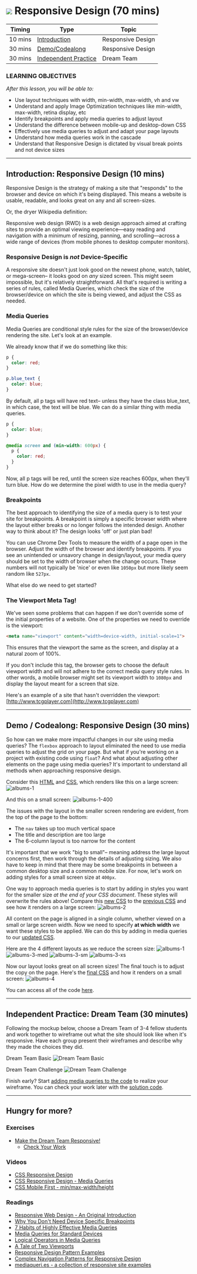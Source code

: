 # ![](https://ga-dash.s3.amazonaws.com/production/assets/logo-9f88ae6c9c3871690e33280fcf557f33.png) Responsive Design (70 mins)

| Timing | Type | Topic |
| --- | --- | --- |
| 10 mins | [Introduction](#introduction-rd) | Responsive Design |
| 30 mins | [Demo/Codealong](#demo-rd) | Responsive Design |
| 30 mins | [Independent Practice](#ind-practice) | Dream Team |

### LEARNING OBJECTIVES
*After this lesson, you will be able to:*
- Use layout techniques with width, min-width, max-width, vh and vw
- Understand and apply Image Optimization techniques like min-width, max-width, retina display, etc
- Identify breakpoints and apply media queries to adjust layout
- Understand the difference between mobile-up and desktop-down CSS
- Effectively use media queries to adjust and adapt your page layouts
- Understand how media queries work in the cascade
- Understand that Responsive Design is dictated by visual break points and not device sizes

***

<a name="introduction-rd"></a>
## Introduction: Responsive Design (10 mins)

Responsive Design is the strategy of making a site that "responds" to the browser and device on which it's being displayed. This means a website is usable, readable, and looks great on any and all screen-sizes.

Or, the dryer Wikipedia definition:

Responsive web design (RWD) is a web design approach aimed at crafting sites to provide an optimal viewing experience—easy reading and navigation with a minimum of resizing, panning, and scrolling—across a wide range of devices (from mobile phones to desktop computer monitors).

### Responsive Design is _**not**_ Device-Specific

A responsive site doesn't just look good on the newest phone, watch, tablet, or mega-screen– it looks good on *any* sized screen. This might seem impossible, but it's relatively straightforward. All that's required is writing a series of rules, called Media Queries, which check the size of the browser/device on which the site is being viewed, and adjust the CSS as needed.

### Media Queries

Media Queries are conditional style rules for the size of the browser/device rendering the site. Let's look at an example.

We already know that if we do something like this:

```css
p {
  color: red;
}

p.blue_text {
  color: blue;
}
```

By default, all p tags will have red text– unless they have the class blue_text, in which case, the text will be blue. We can do a similar thing with media queries.

```css
p {
  color: blue;
}

@media screen and (min-width: 600px) {
  p {
    color: red;
  }
}
```

Now, all p tags will be red, until the screen size reaches 600px, when they'll turn blue. How do we determine the pixel width to use in the media query?

### Breakpoints

The best approach to identifying the size of a media query is to test your site for breakpoints. A breakpoint is simply a specific browser width where the layout either breaks or no longer follows the intended design. Another way to think about it? The design looks 'off' or just plan bad!

You can use Chrome Dev Tools to measure the width of a page open in the browser. Adjust the width of the browser and identify breakpoints. If you see an unintended or unsavory change in design/layout, your media query should be set to the width of browser when the change occurs. These numbers will not typically be 'nice' or even like `1050px` but more likely seem random like `527px`.

What else do we need to get started?

### The Viewport Meta Tag!
We've seen some problems that can happen if we don't override some of the initial properties of a website. One of the properties we need to override is the viewport:

```html
<meta name="viewport" content="width=device-width, initial-scale=1">
```

This ensures that the viewport the same as the screen, and display at a natural zoom of 100%.

If you don't include this tag, the browser gets to choose the default viewport width and will not adhere to the correct media query style rules. In other words, a mobile browser might set its viewport width to `1080px` and display the layout meant for a screen that size.

Here's an example of a site that hasn't overridden the viewport: [http://www.tcgplayer.com](http://www.tcgplayer.com)


***

<a name="demo-rd"></a>
## Demo / Codealong: Responsive Design (30 mins)

So how can we make more impactful changes in our site using media queries? The `flexbox` approach to layout eliminated the need to use media queries to adjust the grid on your page. But what if you're working on a project with existing code using `float`? And what about adjusting other elements on the page using media queries? It's important to understand all methods when approaching responsive design.

Consider this [HTML](codealong/albums/index.html) and [CSS](codealong/albums/main-1.css), which renders like this on a large screen:
![albums-1](assets/albums-1.png)

And this on a small screen:
![albums-1-400](assets/albums-1-400.png)

The issues with the layout in the smaller screen rendering are evident, from the top of the page to the bottom:
- The `nav` takes up too much vertical space
- The title and description are too large
- The 6-column layout is too narrow for the content

It's important that we work "big to small"– meaning address the large layout concerns first, then work through the details of adjusting sizing. We also have to keep in mind that there may be some breakpoints in between a common desktop size and a common mobile size. For now, let's work on adding styles for a small screen size at `400px`.

One way to approach media queries is to start by adding in styles you want for the smaller size *at the end of your CSS document*. These styles will overwrite the rules above! Compare this [new CSS](codealong/albums/main-2.css) to the [previous CSS](codealong/albums/main-1.css) and see how it renders on a large screen:
![albums-2](assets/albums-2.png)

All content on the page is aligned in a single column, whether viewed on a small or large screen width. Now we need to specify **at which width** we want these styles to be applied. We can do this by adding in media queries to our [updated CSS](codealong/albums/main-3.css).

Here are the 4 different layouts as we reduce the screen size:
![albums-1](assets/albums-1.png)
![albums-3-med](assets/albums-3-med.png)
![albums-3-sm](assets/albums-3-sm.png)
![albums-3-xs](assets/albums-3-xs.png)

Now our layout looks great on all screen sizes! The final touch is to adjust the copy on the page. Here's the [final CSS](codealong/albums/main-4.css) and how it renders on a small screen:
![albums-4](assets/albums-4.png)

You can access all of the code [here](codealong/albums).

***

<a name="ind-practice"></a>
## Independent Practice: Dream Team (30 minutes)
Following the mockup below, choose a Dream Team of 3-4 fellow students and work together to wireframe out what the site should look like when it's responsive. Have each group present their wireframes and describe why they made the choices they did.

Dream Team Basic
![Dream Team Basic](assets/dream-team-basic.png)

Dream Team Challenge
![Dream Team Challenge](assets/dream-team-challenge.png)

Finish early? Start [adding media queries to the code](independent-practice/starter-code) to realize your wireframe. You can check your work later with the [solution code](independent-practice/solution-code).

***

## Hungry for more?
### Exercises
- [Make the Dream Team Responsive!](independent-practice/starter-code)
  - [Check Your Work](independent-practice/solution-code)

### Videos
- [CSS Responsive Design](https://www.youtube.com/watch?v=BsuCBmzLf_U&list=PLdnONIhPScST0Vy4LrIZiYKpFNoxgyH7J&index=21)
- [CSS Responsive Design - Media Queries](https://www.youtube.com/watch?v=GYygtVolViM&list=PLdnONIhPScST0Vy4LrIZiYKpFNoxgyH7J&index=23)
- [CSS Mobile First - min/max-width/height](https://www.youtube.com/watch?v=iQIj7Lu64M4&index=22&list=PLdnONIhPScST0Vy4LrIZiYKpFNoxgyH7J)

### Readings
- [Responsive Web Design - An Original Introduction](http://alistapart.com/article/responsive-web-design)
- [Why You Don't Need Device Specific Breakpoints](https://responsivedesign.is/articles/why-you-dont-need-device-specific-breakpoints)
- [7 Habits of Highly Effective Media Queries](http://bradfrost.com/blog/post/7-habits-of-highly-effective-media-queries/)
- [Media Queries for Standard Devices](https://css-tricks.com/snippets/css/media-queries-for-standard-devices/)
- [Logical Operators in Media Queries](https://developer.mozilla.org/en-US/docs/Web/CSS/Media_Queries/Using_media_queries#Logical_operators)
- [A Tale of Two Viewports](http://www.quirksmode.org/mobile/viewports.html)
- [Responsive Design Pattern Examples](https://bradfrost.github.io/this-is-responsive/patterns.html)
- [Complex Navigation Patterns for Responsive Design](http://bradfrost.com/blog/web/complex-navigation-patterns-for-responsive-design/)
- [mediaqueri.es - a collection of responsive site examples](http://mediaqueri.es/)
